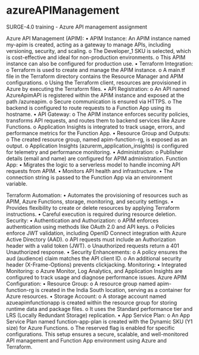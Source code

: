 # azureAPIManagement
 SURGE-4.0 training - Azure API management assignment
 
Azure API Management (APIM):
•	APIM Instance:
An APIM instance named my-apim is created, acting as a gateway to manage APIs, including versioning, security, and scaling.
o	The Developer_1 SKU is selected, which is cost-effective and ideal for non-production environments.
o	This APIM instance can also be configured for production use.
•	Terraform Integration:
o	Terraform is used to create and manage the APIM instance.
o	A main.tf file in the Terraform directory contains the Resource Manager and APIM configurations.
o	Using the Terraform client, resources are provisioned in Azure by executing the Terraform files.
•	API Registration:
o	An API named AzureApimAPI is registered within the APIM instance and exposed at the path /azureapim.
o	Secure communication is ensured via HTTPS.
o	The backend is configured to route requests to a Function App using its hostname.
•	API Gateway:
o	The APIM instance enforces security policies, transforms API requests, and routes them to backend services like Azure Functions.
o	Application Insights is integrated to track usage, errors, and performance metrics for the Function App.
•	Resource Group and Outputs:
o	The created resource group, named apim-function-rg, is exposed as an output.
o	Application Insights (azurerm_application_insights) is configured for telemetry and performance monitoring.
•	Administration:
o	Publisher details (email and name) are configured for APIM administration.
Function App:
•	Migrates the logic to a serverless model to handle incoming API requests from APIM.
•	Monitors API health and infrastructure.
•	The connection string is passed to the Function App via an environment variable.

Terraform Automation:
•	Automates the provisioning of resources such as APIM, Azure Functions, storage, monitoring, and security settings.
•	Provides flexibility to create or delete resources by applying Terraform instructions.
•	Careful execution is required during resource deletion.
Security:
•	Authentication and Authorization:
o	APIM enforces authentication using methods like OAuth 2.0 and API keys.
o	Policies enforce JWT validation, including OpenID Connect integration with Azure Active Directory (AAD).
o	API requests must include an Authorization header with a valid token (JWT).
o	Unauthorized requests return a 401 Unauthorized response.
•	Security Enhancements:
o	A policy ensures the aud (audience) claim matches the API client ID.
o	An additional security header (X-Frame-Options) prevents clickjacking.
Monitoring:
•	Integrated Monitoring:
o	Azure Monitor, Log Analytics, and Application Insights are configured to track usage and diagnose performance issues.
Azure APIM Configuration:
•	Resource Group:
o	A resource group named apim-function-rg is created in the India South location, serving as a container for Azure resources.
•	Storage Account:
o	A storage account named azueapimfunctionapp is created within the resource group for storing runtime data and package files.
o	It uses the Standard performance tier and LRS (Locally Redundant Storage) replication.
•	App Service Plan:
o	An App Service Plan named function-app-plan is created with the Dynamic SKU (Y1 size) for Azure Functions.
o	The reserved flag is enabled for specific configurations.
This setup ensures a secure, scalable, and well-monitored API management and Function App environment using Azure and Terraform.
